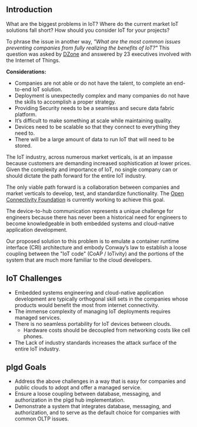 ## Introduction

What are the biggest problems in IoT? Where do the current market IoT solutions fall short? How should you consider IoT for your projects?

To phrase the issue in another way, _"What are the most common issues preventing companies from fully realizing the benefits of IoT?"_ This question was asked by [DZone](https://dzone.com/articles/most-common-problems-with-iot) and answered by 23 executives involved with the Internet of Things.

**Considerations:**

- Companies are not able or do not have the talent, to complete an end-to-end IoT solution.
- Deployment is unexpectedly complex and many companies do not have the skills to accomplish a proper strategy.
- Providing Security needs to be a seamless and secure data fabric platform.
- It’s difficult to make something at scale while maintaining quality.
- Devices need to be scalable so that they connect to everything they need to.
- There will be a large amount of data to run IoT that will need to be stored.

The IoT industry, across numerous market verticals, is at an impasse because customers are demanding increased sophistication at lower prices. Given the complexity and importance of IoT, no single company can or should dictate the path forward for the entire IoT industry.

The only viable path forward is a collaboration between companies and market verticals to develop, test, and standardize functionality. The [Open Connectivity Foundation](https://openconnectivity.org/) is currently working to achieve this goal.

The device-to-hub communication represents a unique challenge for engineers because there has never been a historical need for engineers to become knowledgeable in both embedded systems and cloud-native application development.

Our proposed solution to this problem is to emulate a container runtime interface (CRI) architecture and embody Conway’s law to establish a loose coupling between the "IoT code" (CoAP / IoTivity) and the portions of the system that are much more familiar to the cloud developers.

## IoT Challenges

- Embedded systems engineering and cloud-native application development are typically orthogonal skill sets in the companies whose products would benefit the most from internet connectivity.
- The immense complexity of managing IoT deployments requires managed services.
- There is no seamless portability for IoT devices between clouds.
  - Hardware costs should be decoupled from networking costs like cell phones.
- The Lack of industry standards increases the attack surface of the entire IoT industry.

## plgd Goals

- Address the above challenges in a way that is easy for companies and public clouds to adopt and offer a managed service.
- Ensure a loose coupling between database, messaging, and authorization in the plgd hub implementation.
- Demonstrate a system that integrates database, messaging, and authorization, and to serve as the default choice for companies with common OLTP issues.
